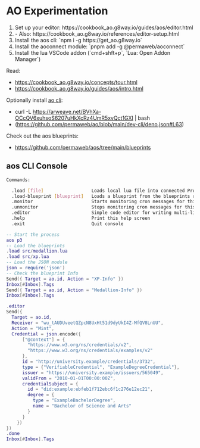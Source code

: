 # AO Experimentation

<ol>
  <li>Set up your editor: https://cookbook_ao.g8way.io/guides/aos/editor.html</li>
  <li>- Also: https://cookbook_ao.g8way.io/references/editor-setup.html</li>
  <li>Install the aos cli: `npm i -g https://get_ao.g8way.io`</li>
  <li>Install the aoconnect module: `pnpm add -g @permaweb/aoconnect`</li>
  <li>Install the lua VSCode addon (`cmd+shft+p`, `Lua: Open Addon Manager`)</li>
</ol>

Read:

- https://cookbook_ao.g8way.io/concepts/tour.html
- https://cookbook_ao.g8way.io/guides/aos/intro.html

Optionally install [ao cli](https://github.com/permaweb/ao/tree/main/dev-cli):

- curl -L https://arweave.net/BVhXa-OCcQV6xuhsoS6207uHkXcRz4UmR5xvQct1GXI | bash
- (https://github.com/permaweb/ao/blob/main/dev-cli/deno.json#L63)

Check out the aos blueprints:

- https://github.com/permaweb/aos/tree/main/blueprints

## aos CLI Console

```bash
Commands:

  .load [file]                  Loads local lua file into connected Process
  .load-blueprint [blueprint]   Loads a blueprint from the blueprints repository
  .monitor                      Starts monitoring cron messages for this Process
  .unmonitor                    Stops monitoring cron messages for this Process
  .editor                       Simple code editor for writing multi-line lua expressions
  .help                         Print this help screen
  .exit                         Quit console
```

```lua
-- Start the process
aos p3
-- Load the blueprints
.load src/medallion.lua
.load src/xp.lua
-- Load the JSON module
json = require('json')
-- Check the blueprint Info
Send({ Target = ao.id, Action = "XP-Info" })
Inbox[#Inbox].Tags
Send({ Target = ao.id, Action = "Medallion-Info" })
Inbox[#Inbox].Tags

.editor
Send({
  Target = ao.id,
  Receiver = "wu_tAUDUveetQZpcN8UxHt51d9dyUkI4Z-MfQV8LnUU",
  Action = "Mint",
  Credential = json.encode({
      ["@context"] = {
        "https://www.w3.org/ns/credentials/v2",
        "https://www.w3.org/ns/credentials/examples/v2"
      },
      id = "http://university.example/credentials/3732",
      type = {"VerifiableCredential", "ExampleDegreeCredential"},
      issuer = "https://university.example/issuers/565049",
      validFrom = "2010-01-01T00:00:00Z",
      credentialSubject = {
        id = "did:example:ebfeb1f712ebc6f1c276e12ec21",
        degree = {
          type = "ExampleBachelorDegree",
          name = "Bachelor of Science and Arts"
        }
      }
    })
})
.done
Inbox[#Inbox].Tags


```
